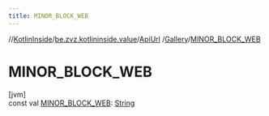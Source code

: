 ```yaml
---
title: MINOR_BLOCK_WEB
---
```

//[KotlinInside](../../../../index.html)/[be.zvz.kotlininside.value](../../index.html)/[ApiUrl](../index.html)
/[Gallery](index.html)/[MINOR_BLOCK_WEB](-m-i-n-o-r_-b-l-o-c-k_-w-e-b.html)

# MINOR_BLOCK_WEB

[jvm]\
const
val [MINOR_BLOCK_WEB](-m-i-n-o-r_-b-l-o-c-k_-w-e-b.html): [String](https://kotlinlang.org/api/latest/jvm/stdlib/kotlin/-string/index.html)




